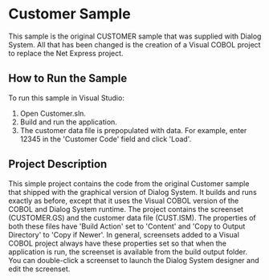 # Customer Sample

This sample is the original CUSTOMER sample that was supplied with Dialog System.
All that has been changed is the creation of a Visual COBOL project to replace the Net Express project.

## How to Run the Sample

To run this sample in Visual Studio:
1. Open Customer.sln.
2. Build and run the application.
3. The customer data file is prepopulated with data.
For example, enter 12345 in the 'Customer Code' field and click 'Load'.

## Project Description

This simple project contains the code from the original Customer sample that shipped with the
graphical version of Dialog System. It builds and runs exactly as before, except that it uses 
the Visual COBOL version of the COBOL and Dialog System runtime.
The project contains the screenset (CUSTOMER.GS) and the customer data file (CUST.ISM).
The properties of both these files have 'Build Action' set to 'Content' and 'Copy to Output Directory'
to 'Copy if Newer'. In general, screensets added to a Visual COBOL project always have these properties
set so that when the application is run, the screenset is available from the build output folder.
You can double-click a screenset to launch the Dialog System designer and edit the screenset. 

